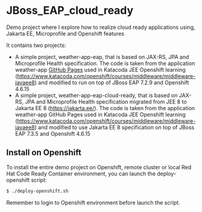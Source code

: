 # JBoss_EAP_cloud_ready
Demo project where I explore how to realize cloud ready applications using, Jakarta EE, Microprofile and Openshift features

It contains two projects:
- A simple project, weather-app-eap, that is based on JAX-RS, JPA and Microprofile Health specification. The code is taken from the application weather-app [GitHub Pages](https://github.com/tqvarnst/weather-app) used in Katacoda JEE Openshift learning (https://www.katacoda.com/openshift/courses/middleware/middleware-javaee8) and modified to run on top of JBoss EAP 7.2.9 and Openshift 4.6.15
- A simple project, weather-app-eap-cloud-ready, that is based on JAX-RS, JPA and Microprofile Health specification migrated from JEE 8 to Jakarta EE 8 (https://jakarta.ee/). The code is taken from the application weather-app GitHub Pages used in Katacoda JEE Openshift learning (https://www.katacoda.com/openshift/courses/middleware/middleware-javaee8) and modified to use Jakarta EE 8 specification on top of JBoss EAP 7.3.5 and Openshift 4.6.15

## Install on Openshift
To install the entire demo project on Openshift, remote cluster or local Red Hat Code Ready Container environment, you can launch the deploy-openshift script:

```sh
$ ./deploy-openshift.sh
```

Remember to login to Openshift environment before launch the script.
